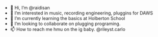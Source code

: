 - 👋 Hi, I’m @raidisan
- 👀 I’m interested in music, recording engineering, pluggins for DAWS 
- 🌱 I’m currently learning the basics at Holberton School 
- 💞️ I’m looking to collaborate on plugging programing.
- 📫 How to reach me hmu on the ig baby. @rileyst.carlo

<!---
raidisan/raidisan is a ✨ special ✨ repository because its `README.md` (this file) appears on your GitHub profile.
You can click the Preview link to take a look at your changes.
--->
